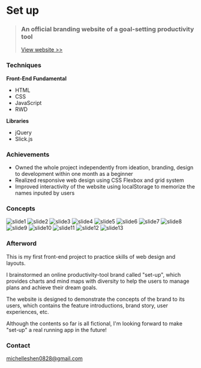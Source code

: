 # Set up

> ### **An official branding website of a goal-setting productivity tool**
>
> [View website >>](https://pcshen0828.github.io/tfd104_project1/)

### **Techniques**

**Front-End Fundamental**

- HTML
- CSS
- JavaScript
- RWD

**Libraries**

- jQuery
- Slick.js

### **Achievements**

- Owned the whole project independently from ideation, branding, design to development within one month as a beginner
- Realized responsive web design using CSS Flexbox and grid system
- Improved interactivity of the website using localStorage to memorize the names inputed by users

### **Concepts**

![slide1](./README/slide1.png)
![slide2](./README/slide2.png)
![slide3](./README/slide3.png)
![slide4](./README/slide4.png)
![slide5](./README/slide5.png)
![slide6](./README/slide6.png)
![slide7](./README/slide7.png)
![slide8](./README/slide8.png)
![slide9](./README/slide9.png)
![slide10](./README/slide10.png)
![slide11](./README/slide11.png)
![slide12](./README/slide12.png)
![slide13](./README/slide13.png)

### **Afterword**

This is my first front-end project to practice skills of web design and layouts.

I brainstormed an online productivity-tool brand called "set-up", which provides charts and mind maps with diversity to help the users to manage plans and achieve their dream goals.

The website is designed to demonstrate the concepts of the brand to its users, which contains the feature introductions, brand story, user experiences, etc.

Although the contents so far is all fictional, I'm looking forward to make "set-up" a real running app in the future!

### **Contact**

michelleshen0828@gmail.com
